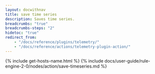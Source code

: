 ```yaml
---
layout: docwithnav
title: save time series
description: Saves time series.
breadcrumbs: "true"
breadcrumbs-steps: "2"
hidetoc: "true"
redirect_from:
    - "/docs/reference/plugins/telemetry/"
    - "/docs/reference/actions/telemetry-plugin-action/"
---
```


{% include get-hosts-name.html %}
{% include docs/user-guide/rule-engine-2-0/nodes/action/save-timeseries.md %}
